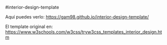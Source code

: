 #interior-design-template

Aquí puedes verlo: https://gam98.github.io/interior-design-template/

El template original en: https://www.w3schools.com/w3css/tryw3css_templates_interior_design.htm
